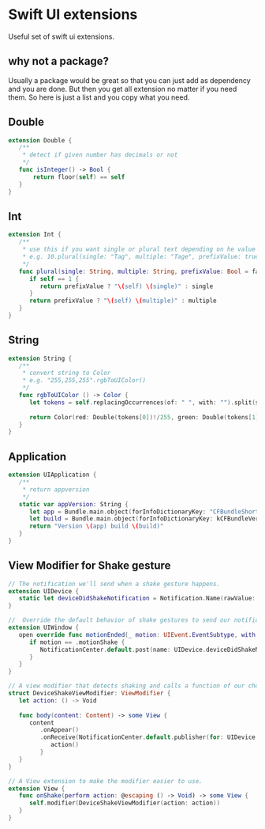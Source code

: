 # Swift UI extensions

Useful set of swift ui extensions.

## why not a package?
Usually a package would be great so that you can just add as dependency and you are done. But then you get all extension no matter if you need them. So here is just a list and you copy what you need.

## Double
```swift
extension Double {
   /**
    * detect if given number has decimals or not
    */
   func isInteger() -> Bool {
       return floor(self) == self
   }
}
```

## Int
```swift
extension Int {
   /**
    * use this if you want single or plural text depending on he value
    * e.g. 10.plural(single: "Tag", multiple: "Tage", prefixValue: true) returns 10 Tage
    */
   func plural(single: String, multiple: String, prefixValue: Bool = false) -> String {
      if self == 1 {
         return prefixValue ? "\(self) \(single)" : single
      }
      return prefixValue ? "\(self) \(multiple)" : multiple
   }
}
```

## String
```swift
extension String {
   /**
    * convert string to Color
    * e.g. "255,255,255".rgbToUIColor()
    */
   func rgbToUIColor () -> Color {
      let tokens = self.replacingOccurrences(of: " ", with: "").split(separator: ",")
      
      return Color(red: Double(tokens[0])!/255, green: Double(tokens[1])!/255, blue: Double(tokens[2])!/255)
   }
}
```

## Application
```swift
extension UIApplication {
   /**
    * return appversion
    */
   static var appVersion: String {
      let app = Bundle.main.object(forInfoDictionaryKey: "CFBundleShortVersionString") as? String ?? "?"
      let build = Bundle.main.object(forInfoDictionaryKey: kCFBundleVersionKey as String) as? String ?? "?"
      return "Version \(app) build \(build)"
   }
}
```

## View Modifier for Shake gesture
```swift
// The notification we'll send when a shake gesture happens.
extension UIDevice {
   static let deviceDidShakeNotification = Notification.Name(rawValue: "deviceDidShakeNotification")
}

//  Override the default behavior of shake gestures to send our notification instead.
extension UIWindow {
   open override func motionEnded(_ motion: UIEvent.EventSubtype, with event: UIEvent?) {
      if motion == .motionShake {
         NotificationCenter.default.post(name: UIDevice.deviceDidShakeNotification, object: nil)
      }
   }
}

// A view modifier that detects shaking and calls a function of our choosing.
struct DeviceShakeViewModifier: ViewModifier {
   let action: () -> Void
   
   func body(content: Content) -> some View {
      content
         .onAppear()
         .onReceive(NotificationCenter.default.publisher(for: UIDevice.deviceDidShakeNotification)) { _ in
            action()
         }
   }
}

// A View extension to make the modifier easier to use.
extension View {
   func onShake(perform action: @escaping () -> Void) -> some View {
      self.modifier(DeviceShakeViewModifier(action: action))
   }
}
```
